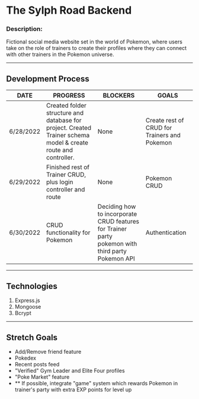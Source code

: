 # The Sylph Road Backend

### Description:
Fictional social media website set in the world of Pokemon, where users take on the role of trainers to create their profiles where they can connect with other trainers in the Pokemon universe.

***

## Development Process
| DATE | PROGRESS | BLOCKERS | GOALS |
| :---: | ------- | -------- | ----- |
| 6/28/2022 | Created folder structure and database for project. Created Trainer schema model & create route and controller. | None | Create rest of CRUD for Trainers and Pokemon |
| 6/29/2022 | Finished rest of Trainer CRUD, plus login controller and route | None | Pokemon CRUD |
| 6/30/2022 | CRUD functionality for Pokemon | Deciding how to incorporate CRUD features for Trainer party pokemon with third party Pokemon API | Authentication

***

## Technologies
1. Express.js
2. Mongoose
3. Bcrypt

***

## Stretch Goals
- Add/Remove friend feature
- Pokedex
- Recent posts feed
- "Verified" Gym Leader and Elite Four profiles
- "Poke Market" feature
- ** If possible, integrate "game" system which rewards Pokemon in trainer's party with extra EXP points for level up